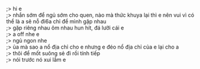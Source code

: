 ;> hi e<br>
;> nhắn sớm để ngủ sớm cho quen, nào mà thức khuya lại thì e nên vui vì có thể là a sẽ nỗ đi6a chỉ để mình gặp nhau<br>
;> gặp riêng nhau ôm nhau hun hít, đá lưỡi cái e<br>
;> a off nhe e<br>
;> ngủ ngon nhe<br>
;> ủa mà sao a nổ địa chỉ cho e nhưng e đéo nổ địa chỉ của e lại cho a<br>
;> thôi để mốt suông sẻ đi rồi tính tiếp<br>
;> nói trước nó xui lắm e
